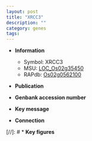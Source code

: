 ```yaml
---
layout: post
title: "XRCC3"
description: ""
category: genes
tags: 
---
```


* **Information**  
    + Symbol: XRCC3  
    + MSU: [LOC_Os02g35450](http://rice.uga.edu/cgi-bin/ORF_infopage.cgi?orf=LOC_Os02g35450)  
    + RAPdb: [Os02g0562100](http://rapdb.dna.affrc.go.jp/viewer/gbrowse_details/irgsp1?name=Os02g0562100)  

* **Publication**  

* **Genbank accession number**  

* **Key message**  

* **Connection**  

[//]: # * **Key figures**  


